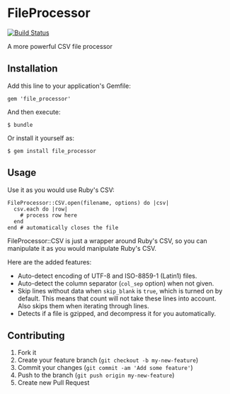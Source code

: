 # FileProcessor

[![Build Status](https://travis-ci.org/dtmconsultoria/file_processor.png)](https://travis-ci.org/dtmconsultoria/file_processor)

A more powerful CSV file processor

## Installation

Add this line to your application's Gemfile:

    gem 'file_processor'

And then execute:

    $ bundle

Or install it yourself as:

    $ gem install file_processor

## Usage

Use it as you would use Ruby's CSV:

    FileProcessor::CSV.open(filename, options) do |csv|
      csv.each do |row|
        # process row here
      end
    end # automatically closes the file

FileProcessor::CSV is just a wrapper around Ruby's CSV, so you can manipulate it as you would manipulate Ruby's CSV.

Here are the added features:

* Auto-detect encoding of UTF-8 and ISO-8859-1 (Latin1) files.
* Auto-detect the column separator (`col_sep` option) when not given.
* Skip lines without data when `skip_blank` is `true`, which is turned on by default. This means that count will not take these lines into account. Also skips them when iterating through lines.
* Detects if a file is gzipped, and decompress it for you automatically.

## Contributing

1. Fork it
2. Create your feature branch (`git checkout -b my-new-feature`)
3. Commit your changes (`git commit -am 'Add some feature'`)
4. Push to the branch (`git push origin my-new-feature`)
5. Create new Pull Request
